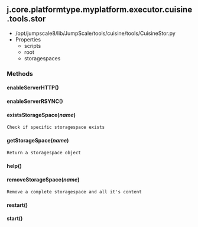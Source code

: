 <!-- toc -->
## j.core.platformtype.myplatform.executor.cuisine.tools.stor

- /opt/jumpscale8/lib/JumpScale/tools/cuisine/tools/CuisineStor.py
- Properties
    - scripts
    - root
    - storagespaces

### Methods

#### enableServerHTTP() 

#### enableServerRSYNC() 

#### existsStorageSpace(*name*) 

```
Check if specific storagespace exists

```

#### getStorageSpace(*name*) 

```
Return a storagespace object

```

#### help() 

#### removeStorageSpace(*name*) 

```
Remove a complete storagespace and all it's content

```

#### restart() 

#### start() 

